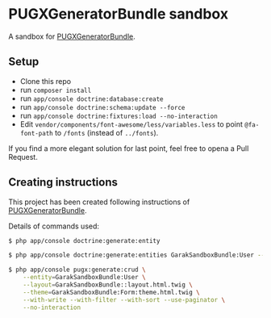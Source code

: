 PUGXGeneratorBundle sandbox
===========================

A sandbox for [PUGXGeneratorBundle](https://github.com/PUGX/PUGXGeneratorBundle).

Setup
-----

* Clone this repo
* run ``composer install``
* run ``app/console doctrine:database:create``
* run ``app/console doctrine:schema:update --force``
* run ``app/console doctrine:fixtures:load --no-interaction``
* Edit ``vendor/components/font-awesome/less/variables.less`` to point ``@fa-font-path``
  to ``/fonts`` (instead of ``../fonts``).

If you find a more elegant solution for last point, feel free to opena a Pull Request.


Creating instructions
---------------------

This project has been created following instructions of [PUGXGeneratorBundle](https://github.com/PUGX/PUGXGeneratorBundle).

Details of commands used:

``` bash
$ php app/console doctrine:generate:entity
```

``` bash
$ php app/console doctrine:generate:entities GarakSandboxBundle:User --no-backup
```

``` bash
$ php app/console pugx:generate:crud \
    --entity=GarakSandboxBundle:User \
    --layout=GarakSandboxBundle::layout.html.twig \
    --theme=GarakSandboxBundle:Form:theme.html.twig \
    --with-write --with-filter --with-sort --use-paginator \
    --no-interaction
```

